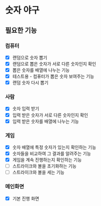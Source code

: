 # 숫자 야구

## 필요한 기능

### 컴퓨터
- [x] 랜덤으로 숫자 뽑기 
- [x] 랜덤으로 뽑은 숫자가 서로 다른 숫자인지 확인
- [x] 뽑은 숫자를 배열에 나누는 기능
- [x] 테스트용 - 컴퓨터가 뽑은 숫자 보여주는 기능
- [x] 랜덤 숫자 다시 뽑기

### 사람
- [x] 숫자 입력 받기
- [x] 입력 받은 숫자가 서로 다른 숫자인지 확인
- [x] 입력 받은 숫자를 배열에 나누는 기능

### 게임
- [x] 숫자 배열에 특정 숫자가 있는지 확인하는 기능
- [x] 숫자들을 비교하여 그 결과를 알려주는 기능
- [x] 게임을 계속 진행하는지 확인하는 기능
- [ ] 스트라이크와 볼을 초기화하는 기능
- [ ] 스트라이크와 볼을 세는 기능

### 메인화면
- [x] 기본 진행 화면